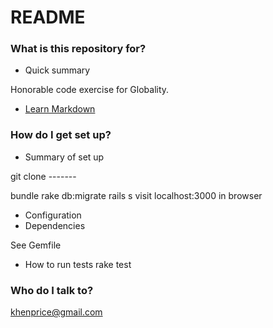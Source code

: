 # README #

### What is this repository for? ###

* Quick summary

Honorable code exercise for Globality.

* [Learn Markdown](https://bitbucket.org/tutorials/markdowndemo)

### How do I get set up? ###

* Summary of set up

git clone -------

bundle
rake db:migrate
rails s
visit localhost:3000 in browser

* Configuration
* Dependencies

See Gemfile

* How to run tests
rake test

### Who do I talk to? ###
khenprice@gmail.com